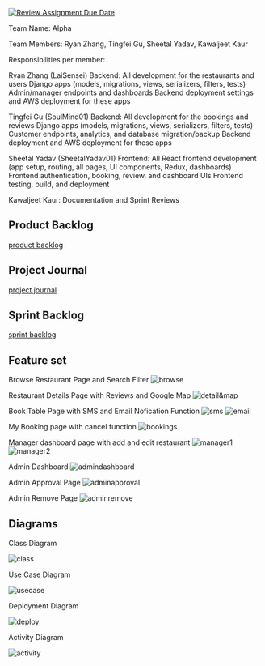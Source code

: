 [![Review Assignment Due Date](https://classroom.github.com/assets/deadline-readme-button-22041afd0340ce965d47ae6ef1cefeee28c7c493a6346c4f15d667ab976d596c.svg)](https://classroom.github.com/a/Fu_pncF5)


Team Name: Alpha

Team Members: 
Ryan Zhang, Tingfei Gu, Sheetal Yadav, Kawaljeet Kaur

Responsibilities per member:

Ryan Zhang (LaiSensei)
Backend:
All development for the restaurants and users Django apps (models, migrations, views, serializers, filters, tests)
Admin/manager endpoints and dashboards
Backend deployment settings and AWS deployment for these apps

Tingfei Gu (SoulMind01)
Backend:
All development for the bookings and reviews Django apps (models, migrations, views, serializers, filters, tests)
Customer endpoints, analytics, and database migration/backup
Backend deployment and AWS deployment for these apps

Sheetal Yadav (SheetalYadav01)
Frontend:
All React frontend development (app setup, routing, all pages, UI components, Redux, dashboards)
Frontend authentication, booking, review, and dashboard UIs
Frontend testing, build, and deployment

Kawaljeet Kaur:
Documentation and Sprint Reviews

## Product Backlog
[product backlog](./Product%20Backlog.pdf)

## Project Journal
[project journal](./Project%20Journal.pdf)

## Sprint Backlog
[sprint backlog](./Sprint%20Backlog%20-%20Sheet1.pdf)

## Feature set
Browse Restaurant Page and Search Filter
![browse](./images/browse.jpg)

Restaurant Details Page with Reviews and Google Map
![detail&map](./images/details.jpg)

Book Table Page with SMS and Email Nofication Function
![sms](./images/book%20table%20sms.jpg)
![email](./images/book%20table%20email.jpg)

My Booking page with cancel function
![bookings](./images/bookings.jpg)

Manager dashboard page with add and edit restaurant
![manager1](./images/manager1.jpg)
![manager2](./images/manager2.jpg)

Admin Dashboard
![admindashboard](./images/admin%20dashboard.jpg)

Admin Approval Page
![adminapproval](./images/admin%20approval.jpg)

Admin Remove Page
![adminremove](./images/admin%20remove.jpg)

## Diagrams
Class Diagram

![class](./images/class%20diagram.png)

Use Case Diagram

![usecase](./images/use%20case%20diagram.png)

Deployment Diagram

![deploy](./images/deploy%20diagram.png)

Activity Diagram

![activity](./images/activity%20diagram.png)